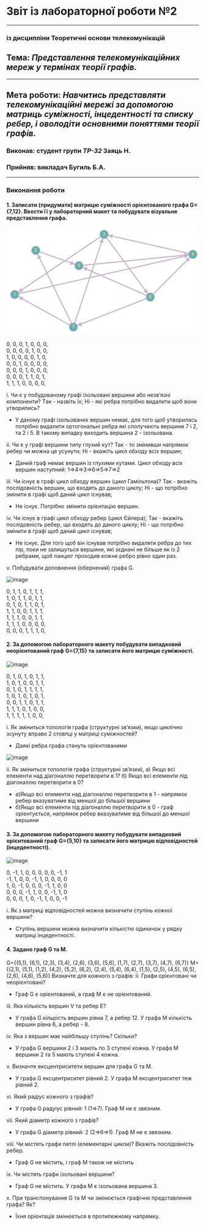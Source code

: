# Звіт із лабораторної роботи №2
---
### із дисципліни Теоретичні основи телекомунікацій
## Тема: *Представлення телекомунікаційних мереж у термінах теорії графів.*
---
## Мета роботи: *Навчитись представляти телекомунікаційні мережі за допомогою матриць суміжності, інцедентності та списку ребер, і оволодіти основними поняттями теорії графів.*

### Виконав: студент групи *ТР-32* Заяць Н.
### Прийняв: викладач Бугиль Б.А.
---

### Виконання роботи
#### 1. Записати (придумати) матрицю суміжності орієнтованого графа G={7,12}. Ввести її у лабораторний макет та побудувати візуальне представлення графа.

![image](https://github.com/ZaiatsNazarii/nazariizaiats/blob/main/LAB2/1.png)


0, 0, 0, 1, 0, 0, 0,  
0, 0, 0, 0, 1, 0, 0,  
1, 0, 0, 0, 0, 1, 0,  
0, 0, 1, 0, 0, 0, 0,  
0, 0, 0, 1, 0, 0, 0,  
0, 0, 0, 1, 1, 0, 1,  
1, 1, 1, 0, 0, 0, 0,  

i. Чи є у побудованому графі ізольовані вершини або незв’язні компоненти? Tак - назвіть їх; Hі - які ребра потрібно видалити щоб вони утворились?
* У даному графі ізольованих вершин немає, для того щоб утворилась потрібно видалити ортогональні ребра які сполучають вершини 7 і 2, та 2 і 5. В такому випадку виходить вершина 2 - ізольована.

ii.	Чи є у графі вершини типу глухий кут? Так - то змінивши напрямок ребер чи можна це усунути; Hі - вкажіть цикл обходу всіх вершин;
* Даний граф немає вершин із глухими кутами. Цикл обходу всіх вершин наступний: 1=>4=>3=>6=>5=>7=>2

iii.	Чи існує в графі цикл обходу вершин (цикл Гамільтона)? Так - вкажіть послідовність вершин, що входять до даного циклу; Hі - що потрібно змінити в графі щоб даний цикл існував;
* Не існує. Потрібно змінити орієнтацію вершин.

iv.	Чи існує в графі цикл обходу ребер (цикл Єйлера); Так - вкажіть послідовність ребер, що входять до даного циклу; Hі - що потрібно змінити в графі щоб даний цикл існував;
* Не існує. Для того щоб він існував потрібно видаляти ребра до тих пір, поки не залишуться вершини, які зєднані не більше як із 2 ребрами, щоб ланцюг проходив кожне ребро рівно один раз.

v.	Побудувати доповнення (обернений) графа G.

![image](https://user-images.githubusercontent.com/79188624/114749362-8bebc000-9d5b-11eb-8f9f-aa9cccbe78bf.png)

0, 1, 1, 0, 1, 1, 1,  
1, 0, 1, 1, 0, 1, 1,  
0, 1, 0, 1, 1, 0, 1,  
1, 1, 0, 0, 1, 1, 1,  
1, 1, 1, 0, 0, 1, 1,  
1, 1, 1, 0, 0, 0, 0,  
0, 0, 0, 1, 1, 1, 0,  


#### 2.	За допомогою лабораторного макету побудувати випадковий неорієнтований граф G={7,15} та записати його матрицю суміжності.

![image](https://user-images.githubusercontent.com/79188624/114750086-4380d200-9d5c-11eb-8583-070fb95e2bea.png)


0, 1, 0, 1, 0, 1, 1,  
1, 0, 1, 0, 0, 1, 1,  
0, 1, 0, 1, 1, 1, 1,  
1, 0, 1, 0, 1, 0, 1,  
0, 0, 1, 1, 0, 1, 1,  
1, 1, 1, 0, 1, 0, 0,  
1, 1, 1, 1, 1, 0, 0,  


i.	Як зміниться топологія графа (структурні зв’язки), якщо циклічно зсунуту вправо 2 стовпці у матриці суміжностей?
* Даякі ребра графа стануть орієнтованими

![image](https://user-images.githubusercontent.com/79188624/114750456-ad00e080-9d5c-11eb-8d7d-2e61da326fd1.png)

ii.	Як зміниться топологія графа (структурні зв’язки), а) Якщо всі елементи над діагоналлю перетворити в 1? б) Якщо всі елементи під діагоналлю перетворити в 0?
* а)Якщо всі елементи над діагоналлю перетворити в 1 - напрямок ребер вказуватиме від меншої до більшої вершини
* б)Якщо всі елементи під діагоналлю перетворити в 0 - граф орієнтується, напрямок ребер вказуватиме від більшої до меншої вершини

#### 3.	За допомогою лабораторного макету побудувати випадковий орієнтований граф G={5,10} та записати його матрицю відповідностей (інцедентності).

![image](https://user-images.githubusercontent.com/79188624/114751308-a7f06100-9d5d-11eb-842d-5979cb92c862.png)

0, -1, 1, 0, 0, 0, 0, 0, -1, 1  
-1, 1, 0, 0, -1, 1, 0, 0, 0, 0  
1, 0, -1, 0, 0, 0, -1, 1, 0, 0  
0, 0, 0, -1, 1, 0, 0, -1, 1, 0  
0, 0, 0, 1, 0, -1, 1, 0, 0, -1  


i.	Як з матриці відповідностей можна визначити ступінь кожної вершини?
* Ступінь вершини можна визначити кількістю одиничок у рядку матриці інцедентності.

#### 4.	Задано граф G та M.
G={(5,1), (6,1), (2,3), (3,4), (2,6), (3,6), (5,6), (1,7), (2,7), (3,7), (4,7), (6,7)}
M={(2,1), (5,1), (1,2), (4,2), (5,2), (6,2), (2,4), (5,4), (6,4), (1,5), (2,5), (4,5), (6,5), (2,6), (4,6), (5,6)}
Визначте для кожного з графів:
ii.	Графи орієнтовані чи неорієнтовані?
* Граф G є орієнтований, а граф M є не орієнтований.

iii.	Яка кількість вершин V та ребер E?
* У графа G кільрість вершин рівна 7, а ребер 12. У графа М кількість вершин рівна 6, а ребер - 8.

iv.	Яка з вершин має найбільшу ступінь? Скільки?
* У графа G вершини 2 і 3 мають по 3 ступені кожна. У графа М вершини 2 та 5 мають ступені 4 кожна.

v.	Визначте ексцентриситети вершин для графа G та M.
* У графа G ексцентриситет рівний 2. У графа M ексцентриситет теж рівний 2.

vi.	Який радіус кожного з графів?
* У графа G радуіус рівний: 1 (1⇒7). Граф M не є звязним.

vii.	Який діаметр кожного з графів?
* У графа G діаметр рівний: 2 (2⇒6⇒1). Граф M не є звязним.

viii.	Чи містять графи петлі (елементарні цикли)? Вкажіть послідовність ребер.
* Граф G не містить, і граф M також не містить

ix.	Чи містять графи ізольовані вершини?
* Граф G не містить. У графа M є ізольована вершина 3.

x.	При транспонування G та M чи змінюється графічне представлення графа? Як?
* Їхня орієнтація змінюється в протилежному напрямку.
